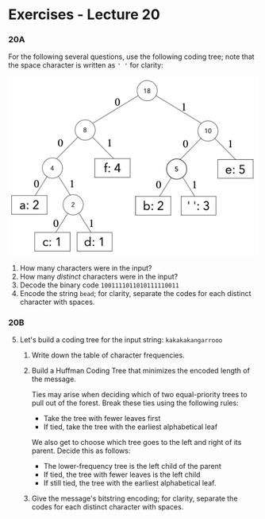 # Exercises - Lecture 20

### 20A

For the following several questions, use the following coding tree; note that the space character is written as `' '` for clarity:

![](E20_1.png)

1. How many characters were in the input?
2. How many *distinct* characters were in the input?
3. Decode the binary code `1001111011010111110011` 
4. Encode the string `bead`; for clarity, separate the codes for each distinct character with spaces.

### 20B

5. Let's build a coding tree for the input string: `kakakakangarrooo`
   1. Write down the table of character frequencies.
   
   2. Build a Huffman Coding Tree that minimizes the encoded length of the message.
   
      Ties may arise when deciding which of two equal-priority trees to pull out of the forest. Break these ties using the following rules:
   
      * Take the tree with fewer leaves first
      * If tied, take the tree with the earliest alphabetical leaf
   
      We also get to choose which tree goes to the left and right of its parent. Decide this as follows:
   
      * The lower-frequency tree is the left child of the parent
      * If tied, the tree with fewer leaves is the left child
      * If still tied, the tree with the earliest alphabetical leaf.
   
   3. Give the message's bitstring encoding; for clarity, separate the codes for each distinct character with spaces.
